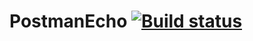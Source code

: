 # PostmanEcho [![Build status](https://ci.appveyor.com/api/projects/status/rqy8vfitgcw182ev?svg=true)](https://ci.appveyor.com/project/ks1109b/postmanecho)

